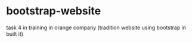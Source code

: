 # bootstrap-website
task 4 in training in orange company (tradition website using bootstrap in built it) 
